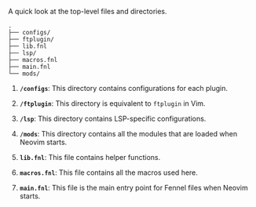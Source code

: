 A quick look at the top-level files and directories.

    .
    ├── configs/
    ├── ftplugin/
    ├── lib.fnl
    ├── lsp/
    ├── macros.fnl
    ├── main.fnl
    └── mods/

1.  **`/configs`**: This directory contains configurations for each plugin.

1.  **`/ftplugin`**: This directory is equivalent to `ftplugin` in Vim.

1.  **`/lsp`**: This directory contains LSP-specific configurations.

1.  **`/mods`**: This directory contains all the modules that are loaded when Neovim starts.

1.  **`lib.fnl`**: This file contains helper functions.

1.  **`macros.fnl`**: This file contains all the macros used here.

1.  **`main.fnl`**: This file is the main entry point for Fennel files when Neovim starts.
